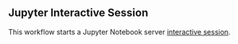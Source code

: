 ## Jupyter Interactive Session
This workflow starts a Jupyter Notebook server [interactive session](https://github.com/parallelworks/interactive_session/blob/main/README-v3.md).

